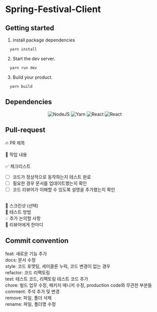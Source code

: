 # Spring-Festival-Client

## Getting started

1. install package dependencies

```
  yarn install
```

2. Start the dev server.

```
  yarn run dev
```

3. Build your product.

```
  yarn build
```

## Dependencies

<div align="center">

<img alt="NodeJS" src ="https://img.shields.io/badge/Node.js-v23.0.0-5FA04E?style=for-the-badge&logo=nodedotjs&logoColor=white"/>
<img alt="Yarn" src="https://img.shields.io/badge/Yarn-v1.22.22-2C8EBB?style=for-the-badge&logo=Yarn&logoColor=white"/>
<img alt="React" src="https://img.shields.io/badge/React-v19.0.0-61DAFB?style=for-the-badge&logo=react&logoColor=white"/>
<img alt="React" src="https://img.shields.io/badge/Typescript-v~5.7.2-3178C6?style=for-the-badge&logo=Typescript&logoColor=white"/>

</div>

## Pull-request
🔥 PR 제목  
<br/>
📌 작업 내용  
<br/>
✅ 체크리스트  
- [ ] 코드가 정상적으로 동작하는지 테스트 완료  
- [ ] 필요한 경우 문서를 업데이트했는지 확인  
- [ ] 코드 리뷰어가 이해할 수 있도록 설명을 추가했는지 확인  
<br/>
📸 스크린샷 (선택)  
<br/>
🚀 테스트 방법  
<br/>
💡 추가 논의할 사항  
<br/>
🙏 리뷰어에게 한마디
<br/>

## Commit convention
feat: 새로운 기능 추가
<br/>
docs: 문서 수정
<br/>
style: 코드 포맷팅, 세미콜론 누락, 코드 변경이 없는 경우
<br/>
refactor: 코드 리팩토링
<br/>
test: 테스트 코드, 리팩토링 테스트 코드 추가
<br/>
chore: 빌드 업무 수정, 패키지 매니저 수정, production code와 무관한 부분들
<br/>
comment: 주석 추가 및 변경
<br/>
remove: 파일, 폴더 삭제
<br/>
rename: 파일, 폴더명 수정
<br/>
